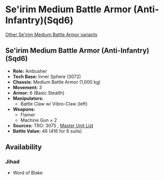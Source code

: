 # Se'irim Medium Battle Armor (Anti-Infantry)(Sqd6) 

[Other Se'irim Medium Battle Armor variants](../seirim_medium_battle_armor.md) 

## Se'irim Medium Battle Armor (Anti-Infantry)(Sqd6) 

- **Role:** Ambusher 
- **Tech Base:** Inner Sphere (3072) 
- **Chassis:** Medium Battle Armor (1,000 kg) 
- **Movement:** 3 
- **Armor:** 6 (Basic Stealth) 
- **Manipulators:** 
  - Battle Claw w/ Vibro-Claw (left) 
- **Weapons:** 
  - Flamer 
  - Machine Gun × 2 
- **Sources:** TRO: 3075 , [Master Unit List](http://masterunitlist.info/Unit/Details/9031) 
- **Battle Value:** 46 (416 for 6 suits) 

## Availability 

### Jihad 

- Word of Blake 

